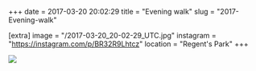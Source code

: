 +++
date = 2017-03-20 20:02:29
title = "Evening walk"
slug = "2017-Evening-walk"

[extra]
image = "/2017-03-20_20-02-29_UTC.jpg"
instagram = "https://instagram.com/p/BR32R9Lhtcz"
location = "Regent's Park"
+++

<img src="/2017-03-20_20-02-29_UTC.jpg" />
